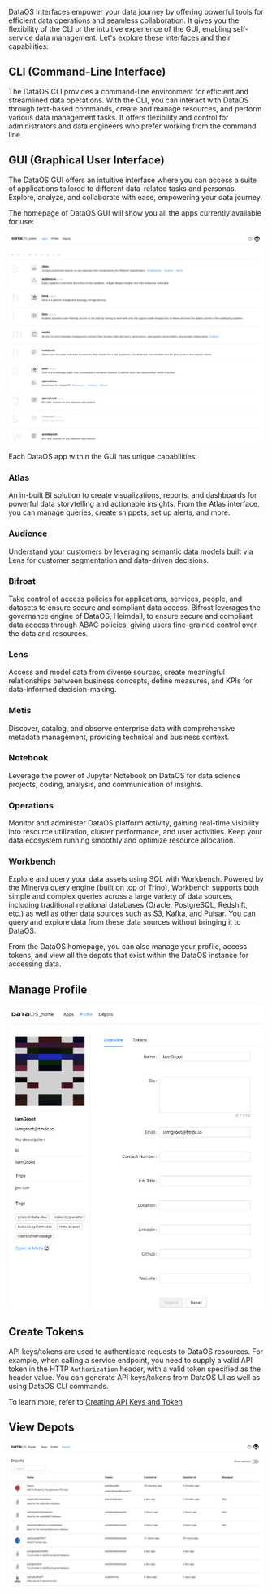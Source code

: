 DataOS Interfaces empower your data journey by offering powerful tools for efficient data operations and seamless collaboration. It gives you the flexibility of the CLI or the intuitive experience of the GUI, enabling self-service data management. Let's explore these interfaces and their capabilities:

## CLI (Command-Line Interface)

The DataOS CLI provides a command-line environment for efficient and streamlined data operations. With the CLI, you can interact with DataOS through text-based commands, create and manage resources, and perform various data management tasks. It offers flexibility and control for administrators and data engineers who prefer working from the command line.

## GUI (Graphical User Interface)

The DataOS GUI offers an intuitive interface where you can access a suite of applications tailored to different data-related tasks and personas. Explore, analyze, and collaborate with ease, empowering your data journey.

The homepage of DataOS GUI will show you all the apps currently available for use:

![dataos_homepage.png](interfaces/dataos_homepage.png)

Each DataOS app within the GUI has unique capabilities:

### **Atlas**
An in-built BI solution to create visualizations, reports, and dashboards for powerful data storytelling and actionable insights. From the Atlas interface, you can manage queries, create snippets, set up alerts, and more.

### **Audience**
Understand your customers by leveraging semantic data models built via Lens for customer segmentation and data-driven decisions.

### **Bifrost**
Take control of access policies for applications, services, people, and datasets to ensure secure and compliant data access. Bifrost leverages the governance engine of DataOS, Heimdall, to ensure secure and compliant data access through ABAC policies,  giving users fine-grained control over the data and resources.

### **Lens**
Access and model data from diverse sources, create meaningful relationships between business concepts, define measures, and KPIs for data-informed decision-making.

### **Metis**
Discover, catalog, and observe enterprise data with comprehensive metadata management, providing technical and business context.
### **Notebook**
Leverage the power of Jupyter Notebook on DataOS for data science projects, coding, analysis, and communication of insights.

### **Operations**
Monitor and administer DataOS platform activity, gaining real-time visibility into resource utilization, cluster performance, and user activities. Keep your data ecosystem running smoothly and optimize resource allocation.

### **Workbench**
Explore and query your data assets using SQL with Workbench. Powered by the Minerva query engine (built on top of Trino), Workbench supports both simple and complex queries across a large variety of data sources, including traditional relational databases (Oracle, PostgreSQL, Redshift, etc.) as well as other data sources such as S3, Kafka, and Pulsar. You can query and explore data from these data sources without bringing it to DataOS.

From the DataOS homepage, you can also manage your profile, access tokens, and view all the depots that exist within the DataOS instance for accessing data.

## Manage Profile

![profile.png](interfaces/profileinfo.png)

## Create Tokens

API keys/tokens are used to authenticate requests to  DataOS resources. For example, when calling a service endpoint, you need to supply a valid API token in the HTTP `Authorization` header, with a valid token specified as the header value. You can generate API keys/tokens from DataOS UI as well as using DataOS CLI commands.

To learn more, refer to [Creating API Keys and Token](interfaces/create_token.md)

## View Depots

![Depot](interfaces/depots.png)

